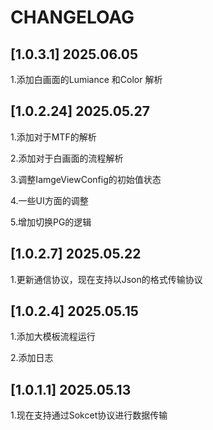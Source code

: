 # CHANGELOAG

## [1.0.3.1] 2025.06.05

1.添加白画面的Lumiance  和Color 解析

## [1.0.2.24] 2025.05.27

1.添加对于MTF的解析

2.添加对于白画面的流程解析

3.调整IamgeViewConfig的初始值状态

4.一些UI方面的调整

5.增加切换PG的逻辑

## [1.0.2.7] 2025.05.22

1.更新通信协议，现在支持以Json的格式传输协议

## [1.0.2.4] 2025.05.15

1.添加大模板流程运行

2.添加日志

## [1.0.1.1] 2025.05.13

1.现在支持通过Sokcet协议进行数据传输
